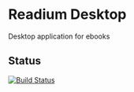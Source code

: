 # Readium Desktop

Desktop application for ebooks

## Status

[![Build Status](https://travis-ci.org/edrlab/readium-desktop.svg?branch=master)](https://travis-ci.org/edrlab/readium-desktop)
